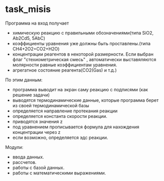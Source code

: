 # task_misis
 Программа на вход получает
 - химическую реакцию с правильными обозначениями(типа SiO2, Ab2Cd5, 5AbC)
 - коэффициенты уравнения уже должны быть проставлены.(типа CH4+2O2=CO2+H2O)
 - концентрации реагентов в некоторой размерности. Если выбран флаг "стехиометрическая смесь" , автоматически выставяляются молярности равные коэффициентам уравнения.
 - агрегатное состояние реагента(CO2(Gas) и т.д.)
 
 По этим данным:
 - программа выводит на экран саму реакцию с подписями (как решение задачи)
 - выводятся термодинамические данные, которые программа берет из своей термодинамической базы
 - определяется направление протекания реакции
 - определяется константа скорости реакции.
 - приводятся значения z
 - под уравнением прописывается формула для нахождения концентрации через z
 -  если возможно, определяется эдс реакции.

Модули:
- ввода данных.
- рассчетов.
- работы с базой данных.
- работы с математическими выражениями.
